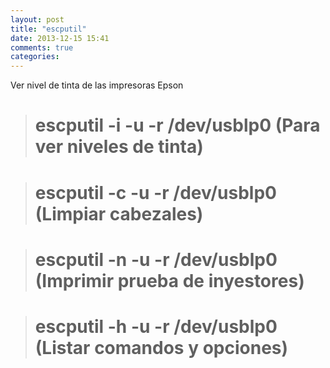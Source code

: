 ```yaml
---
layout: post
title: "escputil"
date: 2013-12-15 15:41
comments: true
categories: 
---
```

Ver nivel de tinta de las impresoras Epson

># escputil -i -u -r /dev/usblp0 (Para ver niveles de tinta)

># escputil -c -u -r /dev/usblp0 (Limpiar cabezales)

># escputil -n -u -r /dev/usblp0 (Imprimir prueba de inyestores)

># escputil -h -u -r /dev/usblp0 (Listar comandos y opciones)

